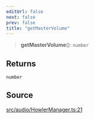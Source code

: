 ```yaml
---
editUrl: false
next: false
prev: false
title: "getMasterVolume"
---
```


> **getMasterVolume**(): `number`

## Returns

`number`

## Source

[src/audio/HowlerManager.ts:21](https://github.com/relishinc/dill-pixel/blob/10f512f7f577ca5e74162827f11215b28df5ca97/src/audio/HowlerManager.ts#L21)
